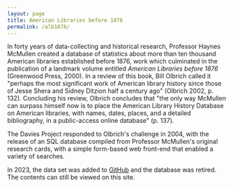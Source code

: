 ```yaml
---
layout: page
title: American Libraries before 1876
permalink: /alb1876/
---
```


In forty years of data-collecting and historical research, Professor
Haynes McMullen created a database of statistics about more than ten
thousand American libraries established before 1876, work which
culminated in the publication of a landmark volume entitled *American
Libraries before 1876* (Greenwood Press, 2000).  In a review of this
book, Bill Olbrich called it "perhaps the most significant work of
American library history since those of Jesse Shera and Sidney Ditzion
half a century ago" (Olbrich 2002, p. 132).  Concluding his review,
Olbrich concludes that "the only way McMullen can surpass himself now
is to place the American Library History Database on American
libraries, with names, dates, places, and a detailed bibliography, in
a public-access online database" (p. 137).

The Davies Project responded to Olbrich's challenge in 2004, with the
release of an SQL database compiled from Professor McMullen's original
research cards, with a simple form-based web front-end that enabled a
variety of searches.

In 2023, the data set was added to [GitHub](https://github.com/pulibrary/davies_project_data/)
and the database was retired. The contents can still be viewed on this site.


